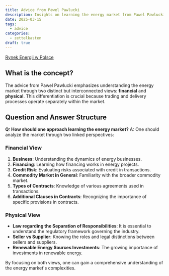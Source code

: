 ```yaml
---
title: Advice from Pawel Pawlucki
description: Insights on learning the energy market from Pawel Pawlucki.
date: 2025-03-15
tags:
  - advice
categories:
  - zettelkasten
draft: true
---
```

[Rynek Energii w Polsce](Rynek%20Energii%20w%20Polsce.md)

## What is the concept?

The advice from Pawel Pawlucki emphasizes understanding the energy market
through two distinct but interconnected views: **financial** and **physical**.
This differentiation is crucial because trading and delivery processes operate
separately within the market.

## Question and Answer Structure

**Q: How should one approach learning the energy market?**
A: One should analyze the market through two linked perspectives:

### Financial View

1. **Business**: Understanding the dynamics of energy businesses.
2. **Financing**: Learning how financing works in energy projects.
3. **Credit Risk**: Evaluating risks associated with credit in transactions.
4. **Commodity Market in General**: Familiarity with the broader commodity market.
5. **Types of Contracts**: Knowledge of various agreements used in transactions.
6. **Additional Clauses in Contracts**: Recognizing the importance of specific provisions in contracts.

### Physical View

- **Law regarding the Separation of Responsibilities**: It is essential to
understand the regulatory framework governing the industry.
- **Seller vs Supplier**: Knowing the roles and legal distinctions between
sellers and suppliers.
- **Renewable Energy Sources Investments**: The growing importance of
investments in renewable energy. 

By focusing on both views, one can gain a comprehensive understanding of the energy market's complexities.
